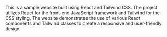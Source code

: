 This is a sample website built using React and Tailwind CSS. 
The project utilizes React for the front-end JavaScript framework and Tailwind for the CSS styling. 
The website demonstrates the use of various React components and Tailwind classes to create a responsive and user-friendly design.
